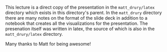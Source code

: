 This lecture is a direct copy of the presentation in the `matt_drury/latex` directory which exists in this directory's parent. In the `matt_drury` directory there are many notes on the format of the slide deck in addition to a notebook that creates all the visualizations for the presentation. The presenation itself was written in latex, the source of which is also in the `matt_drury/latex` directory.

Many thanks to Matt for being awesome!
